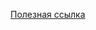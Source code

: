 [Полезная ссылка](https://bitcoin.stackexchange.com/questions/32353/how-do-i-check-the-checksum-of-a-bitcoin-address)
